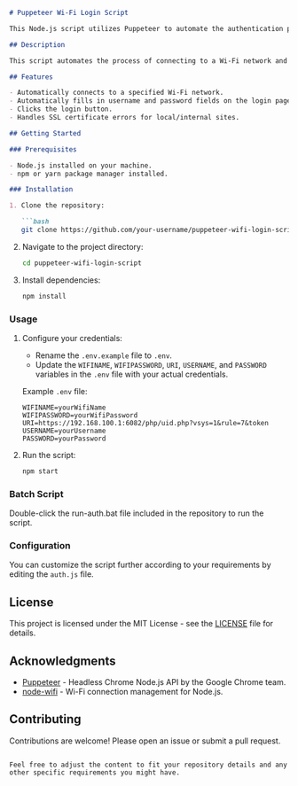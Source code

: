 ```markdown
# Puppeteer Wi-Fi Login Script

This Node.js script utilizes Puppeteer to automate the authentication process for a Wi-Fi portal.

## Description

This script automates the process of connecting to a Wi-Fi network and logging into a Wi-Fi authentication portal using Puppeteer, a headless browser automation tool. It fills out the username and password fields and clicks the login button.

## Features

- Automatically connects to a specified Wi-Fi network.
- Automatically fills in username and password fields on the login page.
- Clicks the login button.
- Handles SSL certificate errors for local/internal sites.

## Getting Started

### Prerequisites

- Node.js installed on your machine.
- npm or yarn package manager installed.

### Installation

1. Clone the repository:

   ```bash
   git clone https://github.com/your-username/puppeteer-wifi-login-script.git
   ```

2. Navigate to the project directory:

   ```bash
   cd puppeteer-wifi-login-script
   ```

3. Install dependencies:

   ```bash
   npm install
   ```

### Usage

1. Configure your credentials:

   - Rename the `.env.example` file to `.env`.
   - Update the `WIFINAME`, `WIFIPASSWORD`, `URI`, `USERNAME`, and `PASSWORD` variables in the `.env` file with your actual credentials.

   Example `.env` file:

   ```plaintext
   WIFINAME=yourWifiName
   WIFIPASSWORD=yourWifiPassword
   URI=https://192.168.100.1:6082/php/uid.php?vsys=1&rule=7&token
   USERNAME=yourUsername
   PASSWORD=yourPassword
   ```

2. Run the script:

   ```bash
   npm start
   ```

### Batch Script

Double-click the run-auth.bat file included in the repository to run the script.

### Configuration

You can customize the script further according to your requirements by editing the `auth.js` file.

## License

This project is licensed under the MIT License - see the [LICENSE](LICENSE) file for details.

## Acknowledgments

- [Puppeteer](https://github.com/puppeteer/puppeteer) - Headless Chrome Node.js API by the Google Chrome team.
- [node-wifi](https://github.com/friedrith/node-wifi) - Wi-Fi connection management for Node.js.

## Contributing

Contributions are welcome! Please open an issue or submit a pull request.
```

Feel free to adjust the content to fit your repository details and any other specific requirements you might have.